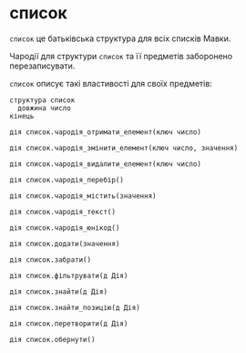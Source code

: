 # список

`список` <keyword>це</keyword> батьківська структура для всіх списків <subject>Мавки</subject>.

Чародії для структури `список` та її предметів заборонено перезаписувати.

`список` описує такі властивості для своїх предметів:

```мавка
структура список
  довжина число
кінець
```

```мавка
дія список.чародія_отримати_елемент(ключ число)
```

```мавка
дія список.чародія_змінити_елемент(ключ число, значення)
```

```мавка
дія список.чародія_видалити_елемент(ключ число)
```

```мавка
дія список.чародія_перебір()
```

```мавка
дія список.чародія_містить(значення)
```

```мавка
дія список.чародія_текст()
```

```мавка
дія список.чародія_юнікод()
```

```мавка
дія список.додати(значення)
```

```мавка
дія список.забрати()
```

```мавка
дія список.фільтрувати(д Дія)
```

```мавка
дія список.знайти(д Дія)
```

```мавка
дія список.знайти_позицію(д Дія)
```

```мавка
дія список.перетворити(д Дія)
```

```мавка
дія список.обернути()
```
